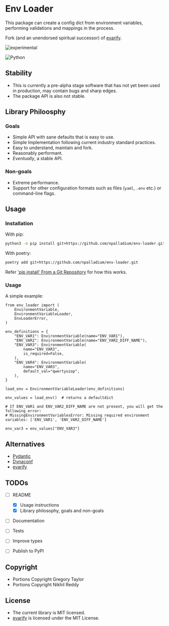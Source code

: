 # Env Loader

This package can create a config dict from environment variables, performing validations and mappings in the process.

Fork (and an unendorsed spiritual successor) of [evarify](https://github.com/gtaylor/evarify).

![experimental](http://badges.github.io/stability-badges/dist/experimental.svg)

![Python](https://img.shields.io/badge/python-3670A0?style=for-the-badge&logo=python&logoColor=ffdd54)

## Stability

- This is currently a pre-alpha stage software that has not yet been used in production, may contain bugs and sharp edges.
- The package API is also not stable.

## Library Philoosphy

### Goals

- Simple API with sane defaults that is easy to use.
- Simple Implementation following current industry standard practices.
- Easy to understand, maintain and fork.
- Reasonably performant.
- *Eventually*, a stable API.

### Non-goals

- Extreme performance.
- Support for other configuration formats such as files (`yaml`, `.env` etc.) or command-line flags.

## Usage

### Installation

With pip:
```bash
python3 -m pip install git+https://github.com/npalladium/env-loader.git
```

With poetry:
```bash
poetry add git+https://github.com/npalladium/env-loader.git
```

Refer ['pip install' From a Git Repository](https://adamj.eu/tech/2019/03/11/pip-install-from-a-git-repository/) for how this works.


### Usage

A simple example:
```python3
from env_loader import (
    EnvironmentVariable,
    EnvironmentVariableLoader,
    EnvLoaderError,
)

env_definitions = {
    "ENV_VAR1": EnvironmentVariable(name="ENV_VAR1"),
    "ENV_VAR2": EnvironmentVariable(name="ENV_VAR2_DIFF_NAME"),
    "ENV_VAR3": EnvironmentVariable(
        name="ENV_VAR3",
        is_required=False,
    ),
    "ENV_VAR4": EnvironmentVariable(
        name="ENV_VAR3",
        default_val="qwertyuiop",
    ),
}

load_env = EnvironmentVariableLoader(env_definitions)

env_values = load_env()  # returns a defaultdict

# If ENV_VAR1 and ENV_VAR2_DIFF_NAME are not present, you will get the following error:
# MissingEnvironmentVariablesError: Missing required environment variables: ['ENV_VAR1', 'ENV_VAR2_DIFF_NAME']

env_var3 = env_values["ENV_VAR3"]
```

## Alternatives

- [Pydantic](https://github.com/pydantic/pydantic)
- [Dynaconf](https://github.com/dynaconf/dynaconf)
- [evarify](https://github.com/gtaylor/evarify)

## TODOs

- [ ] README
    - [x] Usage instructions
    - [x] Library philosophy, goals and non-goals
- [ ] Documentation
- [ ] Tests
- [ ] Improve types
- [ ] Publish to PyPI


## Copyright

- Portions Copyright Gregory Taylor
- Portions Copyright Nikhil Reddy

## License

- The current library is MIT licensed.
- [evarify](https://github.com/gtaylor/evarify) is licensed under the MIT License.
